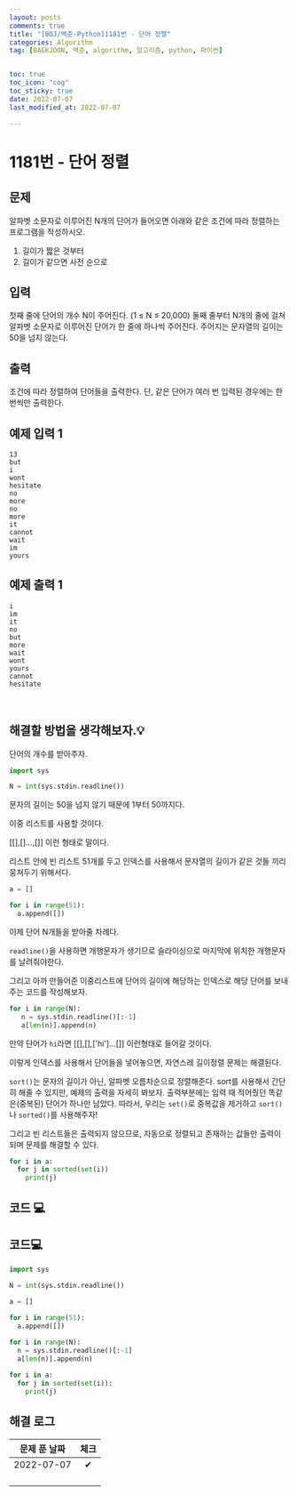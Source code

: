 ```yaml
---
layout: posts
comments: true
title: "[BOJ/백준-Python]1181번 - 단어 정렬"
categories: Algorithm
tag: [BAEKJOON, 백준, algorithm, 알고리즘, python, 파이썬]


toc: true
toc_icon: "cog"
toc_sticky: true
date: 2022-07-07
last_modified_at: 2022-07-07

---
```




# 1181번 - 단어 정렬



## 문제

알파벳 소문자로 이루어진 N개의 단어가 들어오면 아래와 같은 조건에 따라 정렬하는 프로그램을 작성하시오.

1. 길이가 짧은 것부터
2. 길이가 같으면 사전 순으로





## 입력

첫째 줄에 단어의 개수 N이 주어진다. (1 ≤ N ≤ 20,000) 둘째 줄부터 N개의 줄에 걸쳐 알파벳 소문자로 이루어진 단어가 한 줄에 하나씩 주어진다. 주어지는 문자열의 길이는 50을 넘지 않는다.



## 출력

조건에 따라 정렬하여 단어들을 출력한다. 단, 같은 단어가 여러 번 입력된 경우에는 한 번씩만 출력한다.



## 예제 입력 1 

```
13
but
i
wont
hesitate
no
more
no
more
it
cannot
wait
im
yours
```



## 예제 출력 1

```
i
im
it
no
but
more
wait
wont
yours
cannot
hesitate
```






<Br>

##  해결할 방법을 생각해보자.💡

단어의 개수를 받아주자.

```python
import sys

N = int(sys.stdin.readline())
```

문자의 길이는 50을 넘지 않기 때문에 1부터 50까지다.

이중 리스트를 사용할 것이다.

[[],[]...,[]] 이런 형태로 말이다.

리스트 안에 빈 리스트 51개를 두고 인덱스를 사용해서 문자열의 길이가 같은 것들 끼리 뭉쳐두기 위해서다.

```python
a = []

for i in range(51):
  a.append([])
```

이제 단어 N개들을 받아줄 차례다.

`readline()`을 사용하면 개행문자가 생기므로 슬라이싱으로 마지막에 위치한 개행문자를 날려줘야한다.

그리고 아까 만들어준 이중리스트에 단어의 길이에 해당하는 인덱스로 해당 단어를 보내주는 코드를 작성해보자.

```python
for i in range(N):
   n = sys.stdin.readline()[:-1]
   a[len(n)].append(n)
```

만약 단어가 `hi`라면 [[],[],['hi']...[]] 이런형태로 들어갈 것이다.

이렇게 인덱스를 사용해서 단어들을 넣어놓으면, 자연스레 길이정렬 문제는 해결된다.

`sort()`는 문자의 길이가 아닌, 알파벳 오름차순으로 정렬해준다. sort를 사용해서 간단히 해줄 수 있지만, 예제의 출력을 자세히 봐보자. 출력부분에는 입력 때 적어줬던 똑같은(중복된) 단어가 하나만 남았다. 따라서, 우리는 `set()`로 중복값을 제거하고 `sort()`나 `sorted()`를 사용해주자!

그리고 빈 리스트들은 출력되지 않으므로, 자동으로 정렬되고 존재하는 값들만 출력이 되며 문제를 해결할 수 있다.

```python
for i in a:
  for j in sorted(set(i))
  	print(j)
```











## 코드 💻




## 코드💻

```python
import sys

N = int(sys.stdin.readline())

a = []

for i in range(51):
  a.append([])

for i in range(N):
  n = sys.stdin.readline()[:-1]
  a[len(n)].append(n)
  
for i in a:
  for j in sorted(set(i)):
    print(j)
```





## 해결 로그 

| 문제 푼 날짜 | 체크 |
| :----------: | :--: |
|  2022-07-07  |  ✔   |
|              |      |
|              |      |
|              |      |
|              |      |



